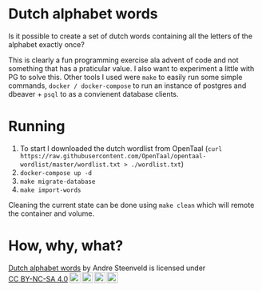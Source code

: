 # Dutch alphabet words

Is it possible to create a set of dutch words containing all the letters of the alphabet exactly once? 

This is clearly a fun programming exercise ala advent of code and not something that has a praticular value. I also want to experiment a little with PG to solve this. Other tools I used were `make` to easily run some simple commands, `docker / docker-compose` to run an instance of postgres and dbeaver + `psql` to as a convienent database clients.

# Running 

1. To start I downloaded the dutch wordlist from OpenTaal (`curl https://raw.githubusercontent.com/OpenTaal/opentaal-wordlist/master/wordlist.txt > ./wordlist.txt`)
2. `docker-compose up -d`
2. `make migrate-database`
3. `make import-words`

Cleaning the current state can be done using `make clean` which will remote the container and volume.

# How, why, what?

<p xmlns:cc="http://creativecommons.org/ns#" xmlns:dct="http://purl.org/dc/terms/"><a property="dct:title" rel="cc:attributionURL" href="https://github.com/AndreSteenveld/dutch-alphabet-words">Dutch alphabet words</a> by <span property="cc:attributionName">Andre Steenveld</span> is licensed under <a href="http://creativecommons.org/licenses/by-nc-sa/4.0/?ref=chooser-v1" target="_blank" rel="license noopener noreferrer" style="display:inline-block;">CC BY-NC-SA 4.0<img style="height:22px!important;margin-left:3px;vertical-align:text-bottom;" src="https://mirrors.creativecommons.org/presskit/icons/cc.svg?ref=chooser-v1"><img style="height:22px!important;margin-left:3px;vertical-align:text-bottom;" src="https://mirrors.creativecommons.org/presskit/icons/by.svg?ref=chooser-v1"><img style="height:22px!important;margin-left:3px;vertical-align:text-bottom;" src="https://mirrors.creativecommons.org/presskit/icons/nc.svg?ref=chooser-v1"><img style="height:22px!important;margin-left:3px;vertical-align:text-bottom;" src="https://mirrors.creativecommons.org/presskit/icons/sa.svg?ref=chooser-v1"></a></p>
